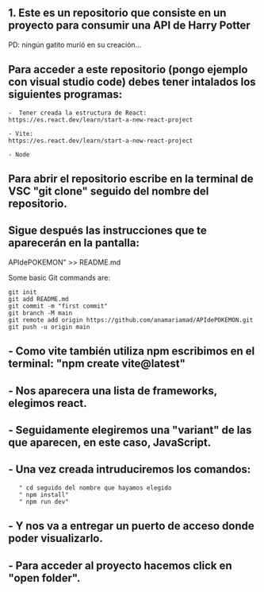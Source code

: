 ## 1. Este es un repositorio que consiste en un proyecto para consumir una API de Harry Potter 

 PD: ningún gatito murió en su creación...



## Para acceder a este repositorio (pongo ejemplo con visual studio code) debes tener intalados los siguientes programas: 
```
-  Tener creada la estructura de React:
https://es.react.dev/learn/start-a-new-react-project

- Vite:
https://es.react.dev/learn/start-a-new-react-project

- Node
```


## Para abrir el repositorio escribe en la terminal de VSC "git clone" seguido del nombre del repositorio.

## Sigue después las instrucciones que te aparecerán en la pantalla:

APIdePOKEMON" >> README.md

Some basic Git commands are:
```
git init
git add README.md
git commit -m "first commit"
git branch -M main
git remote add origin https://github.com/anamariamad/APIdePOKEMON.git
git push -u origin main
```


## - Como vite también utiliza npm escribimos en el terminal: "npm create vite@latest"

## - Nos aparecera una lista de frameworks, elegimos react.

## - Seguidamente elegiremos una "variant" de las que aparecen, en este caso, JavaScript.

##  - Una vez creada intruduciremos los comandos:

```
   " cd seguido del nombre que hayamos elegido
   " npm install"
   " npm run dev"
```

## - Y nos va a entregar un puerto de acceso donde poder visualizarlo.

## - Para acceder al proyecto hacemos click en "open folder".


